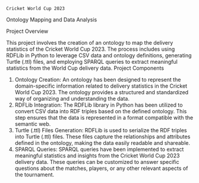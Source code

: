 `Cricket World Cup 2023 `

Ontology Mapping and Data Analysis

Project Overview

This project involves the creation of an ontology to map the delivery statistics of the Cricket World Cup 2023. The process includes using RDFLib in Python to leverage CSV data and ontology definitions, generating Turtle (.ttl) files, and employing SPARQL queries to extract meaningful statistics from the World Cup delivery data.
Project Components
1.	Ontology Creation: An ontology has been designed to represent the domain-specific information related to delivery statistics in the Cricket World Cup 2023. The ontology provides a structured and standardized way of organizing and understanding the data.
2.	RDFLib Integration: The RDFLib library in Python has been utilized to convert CSV data into RDF triples based on the defined ontology. This step ensures that the data is represented in a format compatible with the semantic web.
3.	Turtle (.ttl) Files Generation: RDFLib is used to serialize the RDF triples into Turtle (.ttl) files. These files capture the relationships and attributes defined in the ontology, making the data easily readable and shareable.
4.	SPARQL Queries: SPARQL queries have been implemented to extract meaningful statistics and insights from the Cricket World Cup 2023 delivery data. These queries can be customized to answer specific questions about the matches, players, or any other relevant aspects of the tournament.

